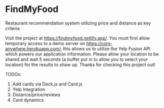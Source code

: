 # FindMyFood

Restaurant recommendation system utilizing price and distance as key criteria

Visit the project at https://findmyfood.netlify.app/. You must first allow temporary access to a demo server on https://cors-anywhere.herokuapp.com/, this allows us to utilize the Yelp Fusion API which powers our application information. Please allow your location to be shared and wait 5 seconds (a buffer put in to allow you to select your location) for the results to show up. Thanks for checking this project out!

TODOs:
1. Add cards via Deck.js and Card.js
2. Yelp Integration
3. Distance/price/reviews
4. Card dynamics
